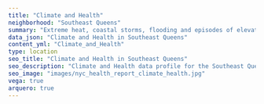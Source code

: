 ```yaml
---
title: "Climate and Health"
neighborhood: "Southeast Queens"
summary: "Extreme heat, coastal storms, flooding and episodes of elevated ozone are climate-related hazards that may increase with climate change and have important public health impacts in New York City. Extreme weather can cause power outages, which also threaten public health. This report provides neighborhood indicators of climate-related hazards, vulnerability and health impacts."
data_json: "Climate and Health in Southeast Queens"
content_yml: "Climate_and_Health"
type: location
seo_title: "Climate and Health in Southeast Queens"
seo_description: "Climate and Health data profile for the Southeast Queens neighborhood of NYC."
seo_image: "images/nyc_health_report_climate_health.jpg"
vega: true
arquero: true
---
```

